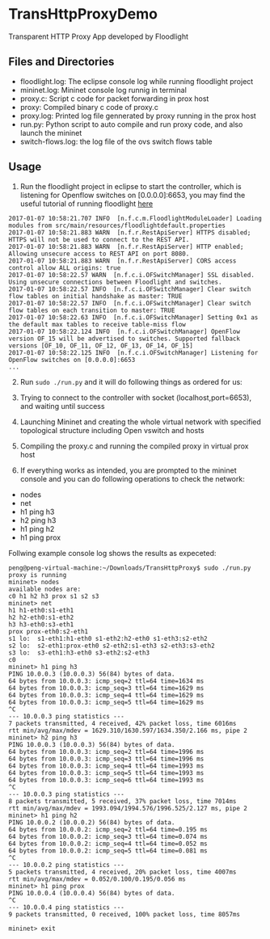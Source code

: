 # TransHttpProxyDemo

Transparent HTTP Proxy App developed by Floodlight


## Files and Directories

* floodlight.log: The eclipse console log while running floodlight project
* mininet.log: Mininet console log runnig in terminal
* proxy.c: Script c code for packet forwarding in prox host  
* proxy: Compiled binary c code of proxy.c
* proxy.log: Printed log file gennerated by proxy running in the prox host
* run.py: Python script to auto compile and run proxy code, and also launch the mininet
* switch-flows.log: the log file of the ovs switch flows table


## Usage

1. Run the floodlight project in eclipse to start the controller, which is listening for Openflow switches on [0.0.0.0]:6653, you may find the useful tutorial of running floodlight [here](https://floodlight.atlassian.net/wiki/display/floodlightcontroller/Installation+Guide#suk=)

  ```
  2017-01-07 10:58:21.707 INFO  [n.f.c.m.FloodlightModuleLoader] Loading modules from src/main/resources/floodlightdefault.properties
  2017-01-07 10:58:21.883 WARN  [n.f.r.RestApiServer] HTTPS disabled; HTTPS will not be used to connect to the REST API.
  2017-01-07 10:58:21.883 WARN  [n.f.r.RestApiServer] HTTP enabled; Allowing unsecure access to REST API on port 8080.
  2017-01-07 10:58:21.883 WARN  [n.f.r.RestApiServer] CORS access control allow ALL origins: true
  2017-01-07 10:58:22.57 WARN  [n.f.c.i.OFSwitchManager] SSL disabled. Using unsecure connections between Floodlight and switches.
  2017-01-07 10:58:22.57 INFO  [n.f.c.i.OFSwitchManager] Clear switch flow tables on initial handshake as master: TRUE
  2017-01-07 10:58:22.57 INFO  [n.f.c.i.OFSwitchManager] Clear switch flow tables on each transition to master: TRUE
  2017-01-07 10:58:22.63 INFO  [n.f.c.i.OFSwitchManager] Setting 0x1 as the default max tables to receive table-miss flow
  2017-01-07 10:58:22.124 INFO  [n.f.c.i.OFSwitchManager] OpenFlow version OF_15 will be advertised to switches. Supported fallback versions [OF_10, OF_11, OF_12, OF_13, OF_14, OF_15]
  2017-01-07 10:58:22.125 INFO  [n.f.c.i.OFSwitchManager] Listening for OpenFlow switches on [0.0.0.0]:6653
  ...
  ```

2. Run `sudo ./run.py` and it will do following things as ordered for us: 

  1. Trying to connect to the controller with socket (localhost,port=6653), and waiting until success
  2. Launching Mininet and creating the whole virtual network with specified topological structure including Open vswitch and hosts
  3. Compiling the proxy.c and running the compiled proxy in virtual prox host
 
3. If everything works as intended, you are prompted to the mininet console and you can do following operations to check the network:


  * nodes
  * net
  * h1 ping h3
  * h2 ping h3
  * h1 ping h2
  * h1 ping prox
  
  Follwing example console log shows the results as expeceted: 
  
  ```
  peng@peng-virtual-machine:~/Downloads/TransHttpProxy$ sudo ./run.py
  proxy is running
  mininet> nodes
  available nodes are: 
  c0 h1 h2 h3 prox s1 s2 s3
  mininet> net
  h1 h1-eth0:s1-eth1
  h2 h2-eth0:s1-eth2
  h3 h3-eth0:s3-eth1
  prox prox-eth0:s2-eth1
  s1 lo:  s1-eth1:h1-eth0 s1-eth2:h2-eth0 s1-eth3:s2-eth2
  s2 lo:  s2-eth1:prox-eth0 s2-eth2:s1-eth3 s2-eth3:s3-eth2
  s3 lo:  s3-eth1:h3-eth0 s3-eth2:s2-eth3
  c0
  mininet> h1 ping h3
  PING 10.0.0.3 (10.0.0.3) 56(84) bytes of data.
  64 bytes from 10.0.0.3: icmp_seq=2 ttl=64 time=1634 ms
  64 bytes from 10.0.0.3: icmp_seq=3 ttl=64 time=1629 ms
  64 bytes from 10.0.0.3: icmp_seq=4 ttl=64 time=1629 ms
  64 bytes from 10.0.0.3: icmp_seq=5 ttl=64 time=1629 ms
  ^C
  --- 10.0.0.3 ping statistics ---
  7 packets transmitted, 4 received, 42% packet loss, time 6016ms
  rtt min/avg/max/mdev = 1629.310/1630.597/1634.350/2.166 ms, pipe 2
  mininet> h2 ping h3
  PING 10.0.0.3 (10.0.0.3) 56(84) bytes of data.
  64 bytes from 10.0.0.3: icmp_seq=2 ttl=64 time=1996 ms
  64 bytes from 10.0.0.3: icmp_seq=3 ttl=64 time=1996 ms
  64 bytes from 10.0.0.3: icmp_seq=4 ttl=64 time=1993 ms
  64 bytes from 10.0.0.3: icmp_seq=5 ttl=64 time=1993 ms
  64 bytes from 10.0.0.3: icmp_seq=6 ttl=64 time=1993 ms
  ^C
  --- 10.0.0.3 ping statistics ---
  8 packets transmitted, 5 received, 37% packet loss, time 7014ms
  rtt min/avg/max/mdev = 1993.094/1994.576/1996.525/2.127 ms, pipe 2
  mininet> h1 ping h2
  PING 10.0.0.2 (10.0.0.2) 56(84) bytes of data.
  64 bytes from 10.0.0.2: icmp_seq=2 ttl=64 time=0.195 ms
  64 bytes from 10.0.0.2: icmp_seq=3 ttl=64 time=0.074 ms
  64 bytes from 10.0.0.2: icmp_seq=4 ttl=64 time=0.052 ms
  64 bytes from 10.0.0.2: icmp_seq=5 ttl=64 time=0.081 ms
  ^C
  --- 10.0.0.2 ping statistics ---
  5 packets transmitted, 4 received, 20% packet loss, time 4007ms
  rtt min/avg/max/mdev = 0.052/0.100/0.195/0.056 ms
  mininet> h1 ping prox
  PING 10.0.0.4 (10.0.0.4) 56(84) bytes of data.
  ^C
  --- 10.0.0.4 ping statistics ---
  9 packets transmitted, 0 received, 100% packet loss, time 8057ms

  mininet> exit
  ```
 
  
  
  
